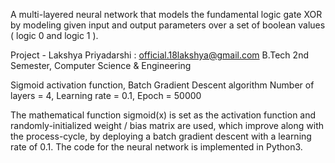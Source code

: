 A multi-layered neural network that models the fundamental logic gate XOR by modeling given input and output parameters over a set of boolean values ( logic 0 and logic 1 ).

Project - Lakshya Priyadarshi : official.18lakshya@gmail.com 
B.Tech 2nd Semester, Computer Science & Engineering

  Sigmoid activation function, Batch Gradient Descent algorithm
  Number of layers = 4, Learning rate = 0.1, Epoch = 50000

The mathematical function sigmoid(x) is set as the activation function and randomly-initialized weight / bias matrix are used, which improve along with the process-cycle, by deploying a batch gradient descent with a learning rate of 0.1. The code for the neural network is implemented in Python3.
